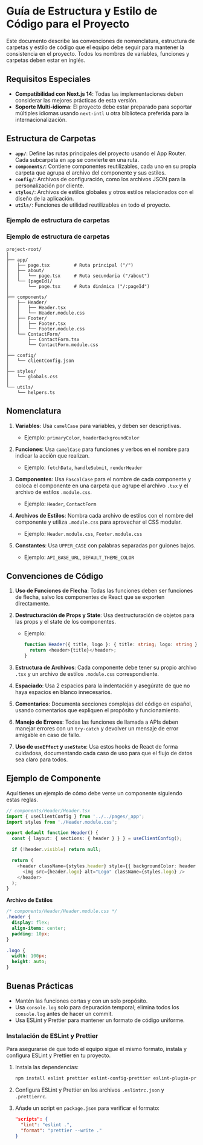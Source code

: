 # Guía de Estructura y Estilo de Código para el Proyecto

Este documento describe las convenciones de nomenclatura, estructura de carpetas y estilo de código que el equipo debe seguir para mantener la consistencia en el proyecto. Todos los nombres de variables, funciones y carpetas deben estar en inglés.

## Requisitos Especiales
- **Compatibilidad con Next.js 14**: Todas las implementaciones deben considerar las mejores prácticas de esta versión.
- **Soporte Multi-idioma**: El proyecto debe estar preparado para soportar múltiples idiomas usando `next-intl` u otra biblioteca preferida para la internacionalización.

## Estructura de Carpetas

- **`app/`**: Define las rutas principales del proyecto usando el App Router. Cada subcarpeta en `app` se convierte en una ruta.
- **`components/`**: Contiene componentes reutilizables, cada uno en su propia carpeta que agrupa el archivo del componente y sus estilos.
- **`config/`**: Archivos de configuración, como los archivos JSON para la personalización por cliente.
- **`styles/`**: Archivos de estilos globales y otros estilos relacionados con el diseño de la aplicación.
- **`utils/`**: Funciones de utilidad reutilizables en todo el proyecto.

### Ejemplo de estructura de carpetas

### Ejemplo de estructura de carpetas

```
project-root/
│
├── app/
│   ├── page.tsx         # Ruta principal ("/")
│   ├── about/
│   │   └── page.tsx     # Ruta secundaria ("/about")
│   └── [pageId]/
│       └── page.tsx     # Ruta dinámica ("/:pageId")
│
├── components/
│   ├── Header/
│   │   ├── Header.tsx
│   │   └── Header.module.css
│   ├── Footer/
│   │   ├── Footer.tsx
│   │   └── Footer.module.css
│   └── ContactForm/
│       ├── ContactForm.tsx
│       └── ContactForm.module.css
│
├── config/
│   └── clientConfig.json
│
├── styles/
│   └── globals.css
│
└── utils/
    └── helpers.ts
```

## Nomenclatura

1. **Variables**: Usa `camelCase` para variables, y deben ser descriptivas.
    - Ejemplo: `primaryColor`, `headerBackgroundColor`

2. **Funciones**: Usa `camelCase` para funciones y verbos en el nombre para indicar la acción que realizan.
    - Ejemplo: `fetchData`, `handleSubmit`, `renderHeader`

3. **Componentes**: Usa `PascalCase` para el nombre de cada componente y coloca el componente en una carpeta que agrupe el archivo `.tsx` y el archivo de estilos `.module.css`.
    - Ejemplo: `Header`, `ContactForm`

4. **Archivos de Estilos**: Nombra cada archivo de estilos con el nombre del componente y utiliza `.module.css` para aprovechar el CSS modular.
    - Ejemplo: `Header.module.css`, `Footer.module.css`

5. **Constantes**: Usa `UPPER_CASE` con palabras separadas por guiones bajos.
    - Ejemplo: `API_BASE_URL`, `DEFAULT_THEME_COLOR`

## Convenciones de Código

1. **Uso de Funciones de Flecha**: Todas las funciones deben ser funciones de flecha, salvo los componentes de React que se exporten directamente.

2. **Destructuración de Props y State**: Usa destructuración de objetos para las props y el state de los componentes.
    - Ejemplo:
      ```typescript
      function Header({ title, logo }: { title: string; logo: string }) {
        return <header>{title}</header>;
      }
      ```

3. **Estructura de Archivos**: Cada componente debe tener su propio archivo `.tsx` y un archivo de estilos `.module.css` correspondiente.

4. **Espaciado**: Usa 2 espacios para la indentación y asegúrate de que no haya espacios en blanco innecesarios.

5. **Comentarios**: Documenta secciones complejas del código en español, usando comentarios que expliquen el propósito y funcionamiento.

6. **Manejo de Errores**: Todas las funciones de llamada a APIs deben manejar errores con un `try-catch` y devolver un mensaje de error amigable en caso de fallo.

7. **Uso de `useEffect` y `useState`**: Usa estos hooks de React de forma cuidadosa, documentando cada caso de uso para que el flujo de datos sea claro para todos.

## Ejemplo de Componente

Aquí tienes un ejemplo de cómo debe verse un componente siguiendo estas reglas.

```typescript
// components/Header/Header.tsx
import { useClientConfig } from '../../pages/_app';
import styles from './Header.module.css';

export default function Header() {
  const { layout: { sections: { header } } } = useClientConfig();

  if (!header.visible) return null;

  return (
    <header className={styles.header} style={{ backgroundColor: header.backgroundColor }}>
      <img src={header.logo} alt="Logo" className={styles.logo} />
    </header>
  );
}
```

**Archivo de Estilos**

```css
/* components/Header/Header.module.css */
.header {
  display: flex;
  align-items: center;
  padding: 10px;
}

.logo {
  width: 100px;
  height: auto;
}
```

## Buenas Prácticas

- Mantén las funciones cortas y con un solo propósito.
- Usa `console.log` solo para depuración temporal; elimina todos los `console.log` antes de hacer un commit.
- Usa ESLint y Prettier para mantener un formato de código uniforme.

### Instalación de ESLint y Prettier

Para asegurarse de que todo el equipo sigue el mismo formato, instala y configura ESLint y Prettier en tu proyecto.

1. Instala las dependencias:

   ```bash
   npm install eslint prettier eslint-config-prettier eslint-plugin-prettier --save-dev
   ```

2. Configura ESLint y Prettier en los archivos `.eslintrc.json` y `.prettierrc`.

3. Añade un script en `package.json` para verificar el formato:

   ```json
   "scripts": {
     "lint": "eslint .",
     "format": "prettier --write ."
   }
   ```
